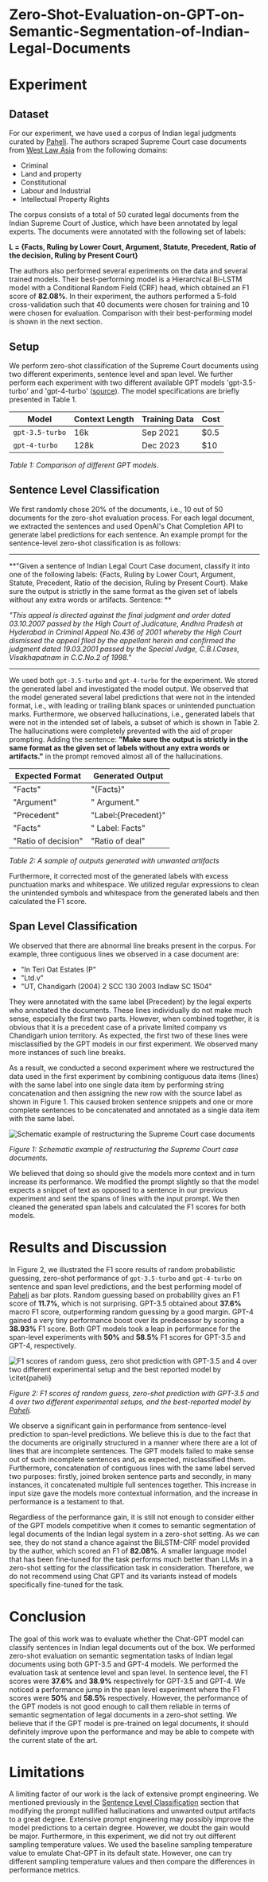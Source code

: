 # Zero-Shot-Evaluation-on-GPT-on-Semantic-Segmentation-of-Indian-Legal-Documents

# Experiment

## Dataset

For our experiment, we have used a corpus of Indian legal judgments curated by [Paheli](#references). The authors scraped Supreme Court case documents from [West Law Asia](https://www.westlawasia.com/india) from the following domains:

- Criminal
- Land and property
- Constitutional
- Labour and Industrial
- Intellectual Property Rights

The corpus consists of a total of 50 curated legal documents from the Indian Supreme Court of Justice, which have been annotated by legal experts. The documents were annotated with the following set of labels:

**L = {Facts, Ruling by Lower Court, Argument, Statute, Precedent, Ratio of the decision, Ruling by Present Court}**

The authors also performed several experiments on the data and several trained models. Their best-performing model is a Hierarchical Bi-LSTM model with a Conditional Random Field (CRF) head, which obtained an F1 score of **82.08%**. In their experiment, the authors performed a 5-fold cross-validation such that 40 documents were chosen for training and 10 were chosen for evaluation. Comparison with their best-performing model is shown in the next section.

## Setup

We perform zero-shot classification of the Supreme Court documents using two different experiments, sentence level and span level. We further perform each experiment with two different available GPT models 'gpt-3.5-turbo' and 'gpt-4-turbo' ([source](https://platform.openai.com/docs/models)). The model specifications are briefly presented in Table 1.

| **Model**         | **Context Length** | **Training Data** | **Cost** |
|-------------------|--------------------|-------------------|----------|
| `gpt-3.5-turbo`   | 16k                | Sep 2021          | \$0.5    |
| `gpt-4-turbo`     | 128k               | Dec 2023          | \$10     |

*Table 1: Comparison of different GPT models.*

## Sentence Level Classification

We first randomly chose 20% of the documents, i.e., 10 out of 50 documents for the zero-shot evaluation process. For each legal document, we extracted the sentences and used OpenAI's Chat Completion API to generate label predictions for each sentence. An example prompt for the sentence-level zero-shot classification is as follows:

---

**"Given a sentence of Indian Legal Court Case document, classify it into one of the following labels: {Facts, Ruling by Lower Court, Argument, Statute, Precedent, Ratio of the decision, Ruling by Present Court}. Make sure the output is strictly in the same format as the given set of labels without any extra words or artifacts. Sentence: **

*"This appeal is directed against the final judgment and order dated 03.10.2007 passed by the High Court of Judicature, Andhra Pradesh at Hyderabad in Criminal Appeal No.436 of 2001 whereby the High Court dismissed the appeal filed by the appellant herein and confirmed the judgment dated 19.03.2001 passed by the Special Judge, C.B.I.Cases, Visakhapatnam in C.C.No.2 of 1998."*

---

We used both `gpt-3.5-turbo` and `gpt-4-turbo` for the experiment. We stored the generated label and investigated the model output. We observed that the model generated several label predictions that were not in the intended format, i.e., with leading or trailing blank spaces or unintended punctuation marks. Furthermore, we observed hallucinations, i.e., generated labels that were not in the intended set of labels, a subset of which is shown in Table 2. The hallucinations were completely prevented with the aid of proper prompting. Adding the sentence: **"Make sure the output is strictly in the same format as the given set of labels without any extra words or artifacts."** in the prompt removed almost all of the hallucinations.

| **Expected Format** | **Generated Output**           |
|---------------------|--------------------------------|
| "Facts"             | "{Facts}"                      |
| "Argument"          | " Argument."                   |
| "Precedent"         | "Label:{Precedent}"            |
| "Facts"             | "<Random Sentence> Label: Facts"|
| "Ratio of decision" | "Ratio of deal"                |

*Table 2: A sample of outputs generated with unwanted artifacts*

Furthermore, it corrected most of the generated labels with excess punctuation marks and whitespace. We utilized regular expressions to clean the unintended symbols and whitespace from the generated labels and then calculated the F1 score.

## Span Level Classification

We observed that there are abnormal line breaks present in the corpus. For example, three contiguous lines we observed in a case document are:

- "In Teri Oat Estates (P"
- "Ltd.v"
- "UT, Chandigarh (2004) 2 SCC 130 2003 Indlaw SC 1504"

They were annotated with the same label (Precedent) by the legal experts who annotated the documents. These lines individually do not make much sense, especially the first two parts. However, when combined together, it is obvious that it is a precedent case of a private limited company vs Chandigarh union territory. As expected, the first two of these lines were misclassified by the GPT models in our first experiment. We observed many more instances of such line breaks.

As a result, we conducted a second experiment where we restructured the data used in the first experiment by combining contiguous data items (lines) with the same label into one single data item by performing string concatenation and then assigning the new row with the source label as shown in Figure 1. This caused broken sentence snippets and one or more complete sentences to be concatenated and annotated as a single data item with the same label.

![Schematic example of restructuring the Supreme Court case documents](figures/Spans.png)

*Figure 1: Schematic example of restructuring the Supreme Court case documents.*

We believed that doing so should give the models more context and in turn increase its performance. We modified the prompt slightly so that the model expects a snippet of text as opposed to a sentence in our previous experiment and sent the spans of lines with the input prompt. We then cleaned the generated span labels and calculated the F1 scores for both models.

# Results and Discussion

In Figure 2, we illustrated the F1 score results of random probabilistic guessing, zero-shot performance of `gpt-3.5-turbo` and `gpt-4-turbo` on sentence and span level predictions, and the best performing model of [Paheli](#references) as bar plots. Random guessing based on probability gives an F1 score of **11.7%**, which is not surprising. GPT-3.5 obtained about **37.6%** macro F1 score, outperforming random guessing by a good margin. GPT-4 gained a very tiny performance boost over its predecessor by scoring a **38.93%** F1 score. Both GPT models took a leap in performance for the span-level experiments with **50%** and **58.5%** F1 scores for GPT-3.5 and GPT-4, respectively.

![F1 scores of random guess, zero shot prediction with GPT-3.5 and 4 over two different experimental setup and the best reported model by \citet{paheli}](figures/f1-scores.png)

*Figure 2: F1 scores of random guess, zero-shot prediction with GPT-3.5 and 4 over two different experimental setups, and the best-reported model by [Paheli](#references).*

We observe a significant gain in performance from sentence-level prediction to span-level predictions. We believe this is due to the fact that the documents are originally structured in a manner where there are a lot of lines that are incomplete sentences. The GPT models failed to make sense out of such incomplete sentences and, as expected, misclassified them. Furthermore, concatenation of contiguous lines with the same label served two purposes: firstly, joined broken sentence parts and secondly, in many instances, it concatenated multiple full sentences together. This increase in input size gave the models more contextual information, and the increase in performance is a testament to that.

Regardless of the performance gain, it is still not enough to consider either of the GPT models competitive when it comes to semantic segmentation of legal documents of the Indian legal system in a zero-shot setting. As we can see, they do not stand a chance against the BiLSTM-CRF model provided by the author, which scored an F1 of **82.08%**. A smaller language model that has been fine-tuned for the task performs much better than LLMs in a zero-shot setting for the classification task in consideration. Therefore, we do not recommend using Chat GPT and its variants instead of models specifically fine-tuned for the task.

# Conclusion

The goal of this work was to evaluate whether the Chat-GPT model can classify sentences in Indian legal documents out of the box. We performed zero-shot evaluation on semantic segmentation tasks of Indian legal documents using both GPT-3.5 and GPT-4 models. We performed the evaluation task at sentence level and span level. In sentence level, the F1 scores were **37.6%** and **38.9%** respectively for GPT-3.5 and GPT-4. We noticed a performance jump in the span level experiment where the F1 scores were **50%** and **58.5%** respectively. However, the performance of the GPT models is not good enough to call them reliable in terms of semantic segmentation of legal documents in a zero-shot setting. We believe that if the GPT model is pre-trained on legal documents, it should definitely improve upon the performance and may be able to compete with the current state of the art.

# Limitations

A limiting factor of our work is the lack of extensive prompt engineering. We mentioned previously in the [Sentence Level Classification](#sentence-level-classification) section that modifying the prompt nullified hallucinations and unwanted output artifacts to a great degree. Extensive prompt engineering may possibly improve the model predictions to a certain degree. However, we doubt the gain would be major. Furthermore, in this experiment, we did not try out different sampling temperature values. We used the baseline sampling temperature value to emulate Chat-GPT in its default state. However, one can try different sampling temperature values and then compare the differences in performance metrics.
